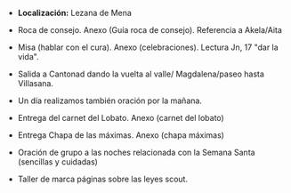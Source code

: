 [nombre]: <> (Campa de Semana Santa)
[sidebar]: <> (Campa Semana Santa)
[icon]: <> (fa-cross)
[exit]: <> (exit)

- **Localización:** Lezana de Mena

- Roca de consejo. Anexo (Guía roca de consejo). Referencia a Akela/Aita

- Misa (hablar con el cura). Anexo (celebraciones). Lectura Jn, 17 "dar la vida".

- Salida a Cantonad dando la vuelta al valle/ Magdalena/paseo hasta Villasana.

- Un día realizamos también oración por la mañana.

- Entrega del carnet del Lobato. Anexo (carnet del lobato)

- Entrega Chapa de las máximas. Anexo (chapa máximas)

- Oración de grupo a las noches relacionada con la Semana Santa (sencillas y cuidadas)

- Taller de marca páginas sobre las leyes scout.